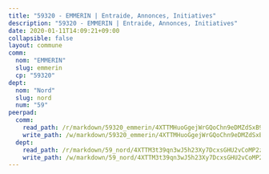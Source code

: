 ```yaml
---
title: "59320 - EMMERIN | Entraide, Annonces, Initiatives"
description: "59320 - EMMERIN | Entraide, Annonces, Initiatives"
date: 2020-01-11T14:09:21+09:00
collapsible: false
layout: commune
comm:
  nom: "EMMERIN"
  slug: emmerin
  cp: "59320"
dept:
  nom: "Nord"
  slug: nord
  num: "59"
peerpad:
  comm:
    read_path: /r/markdown/59320_emmerin/4XTTMHuoGgejWrGQoChn9eDMZdSxB9reVy8KLNFuuY25nUrNk
    write_path: /w/markdown/59320_emmerin/4XTTMHuoGgejWrGQoChn9eDMZdSxB9reVy8KLNFuuY25nUrNk-K3TgUXQubLETbVAhdp7obA8WUqBgEHMBH4vz53EgCVQPfWiVFSWGVfGDqhvtmtusMTNUMyZQALmJjQUvJuNVKYVEwCEbG5LTvndKKZJQTRV81VnAvzceBKdZXecuYRMacwcqiwQ4
  dept:
    read_path: /r/markdown/59_nord/4XTTM3t39qn3wJ5h23Xy7DcxsGHU2vCoMP2z3iS4TUn3TrtdJ
    write_path: /w/markdown/59_nord/4XTTM3t39qn3wJ5h23Xy7DcxsGHU2vCoMP2z3iS4TUn3TrtdJ-K3TgTuZGkuZqXfr6fpmH7pGsMT6ndvZQMyRDze5QBt7XScLWHoBi246kLoDKpTH2Yo4f3AFSSJqGc2ozvNww7qPLqsDjpvahxCbQ6F5znbfjp6kVgaDcTYc9LyhwSfYuCevnvZUQ
---
```


